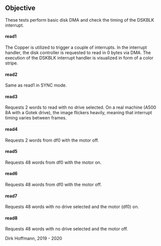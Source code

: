 ## Objective

These tests perform basic disk DMA and check the timing of the DSKBLK interrupt.

#### read1

The Copper is utilized to trigger a couple of interrupts. In the interrupt handler, the disk controller is requested to read in 0 bytes via DMA. The execution of the DSKBLK interrupt handler is visualized in form of a color stripe.

#### read2

Same as read1 in SYNC mode.

#### read3 

Requests 2 words to read with no drive selected. On a real machine (A500 8A with a Gotek drive), the image flickers heavily, meaning that interrupt timing varies between frames. 

#### read4 

Requests 2 words from df0 with the motor off.

#### read5 

Requests 48 words from df0 with the motor on.

#### read6

Requests 48 words from df0 with the motor off.

#### read7 

Requests 48 words with no drive selected and the motor (df0) on.

#### read8

Requests 48 words with no drive selected and the motor off.


Dirk Hoffmann, 2019 - 2020
